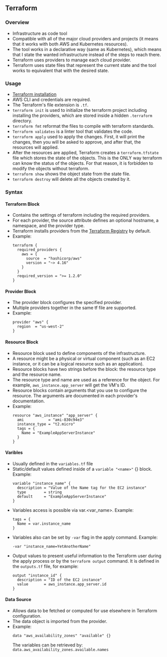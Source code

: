 ## Terraform

### Overview
- Infrastructure as code tool
- Compatible with all of the major cloud providers and projects (it means that it works with both AWS and Kubernetes resources).
- The tool works in a declarative way (same as Kubernetes), which means that I state the wanted infrastructure instead of the steps to reach there.
- Terraform uses providers to manage each cloud provider.
- Terraform uses state files that represent the current state and the tool works to equivalent that with the desired state.

### Usage
- [Terraform installation](https://developer.hashicorp.com/terraform/tutorials/aws-get-started/install-cli)
- AWS CLI and credentials are required.
- The Terraform's file extension is `.tf`.
- `terraform init` is used to initialize the terraform project including installing the providers, which are stored inside a hidden `.terraform` directory.
- `terraform fmt` reformat the files to compile with terraform standards.
- `Terraform validates` is a linter tool that validates the code.
- `terraform apply` used to apply the changes. First, it will print the changes, then you will be asked to approve, and after that, the resources will applied.
- After the resources are applied, Terraform creates a `terraform.tfstate` file which stores the state of the objects. This is the ONLY way terraform can know the status of the objects. For that reason, it is forbidden to modify the objects without terraform.
- `terraform show` shows the object state from the state file.
- `terraform destroy` will delete all the objects created by it.

### Syntax

#### Terraform Block
- Contains the settings of terraform including the required providers.
- For each provider, the source attribute defines an optional hostname, a namespace, and the provider type.
- Terraform installs providers from the [Terraform Registry](https://registry.terraform.io) by default.
- Example:
  ```
  terraform {
    required_providers {
      aws = {
        source  = "hashicorp/aws"
        version = "~> 4.16"
      }
    }
    required_version = ">= 1.2.0"
  }
  ```

#### Provider Block
- The provider block configures the specified provider.
- Multiple providers together in the same tf file are supported.
- Example:
  ```
  provider "aws" {
    region  = "us-west-2"
  }
  ```

#### Resource Block
- Resource block used to define components of the infrastructure.
- A resource might be a physical or virtual component (such as an EC2 instance, or it can be a logical resource such as an application).
- Resource blocks have two strings before the block: the resource type and the resource name.
- The resource type and name are used as a reference for the object. For example, `aws_instance.app_server` will get the VM's ID.
- Resource blocks contain arguments that you use to configure the resource. The arguments are documented in each provider's documentation.
- Example:
  ```
  resource "aws_instance" "app_server" {
    ami           = "ami-830c94e3"
    instance_type = "t2.micro"
    tags = {
      Name = "ExampleAppServerInstance"
    }
  }
  ```

#### Varibles
- Usually defined in the `variables.tf` file
- Static/default values defined inside of a `variable "<name>"` {} block. Example:
  ```
  variable "instance_name" {
    description = "Value of the Name tag for the EC2 instance"
    type        = string
    default     = "ExampleAppServerInstance"
  }
  ```
- Variables access is possible via var.<var_name>. Example:
  ```
  tags = {
    Name = var.instance_name
  }
  ```
- Variables also can be set by `-var` flag in the apply command. Example:
  ```
  -var "instance_name=YetAnotherName"
  ```
- Output values to present useful information to the Terraform user during the apply process or by the `terraform output` command. It is defined in the `outputs.tf` file, for example:
  ```
  output "instance_id" {
    description = "ID of the EC2 instance"
    value       = aws_instance.app_server.id
  }
  ```
#### Data Source
- Allows data to be fetched or computed for use elsewhere in Terraform configuration.
- The data object is imported from the provider.
- Example:
  ```
  data "aws_availability_zones" "available" {}
  ```
  The variables can be retrieved by: `data.aws_availability_zones.available.names`
